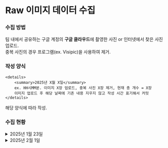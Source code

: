 # Raw 이미지 데이터 수집
### 수집 방법
팀 내에서 공유하는 구글 계정의 **구글 클라우드**에 촬영한 사진 or 인터넷에서 찾은 사진 업로드.<br>
중복 사진의 경우 프로그램(ex. Visipic)을 사용하여 제거.

### 작성 양식
    <details>
        <summary>2025년 X월 X일</summary> 
        ex. HH시MM분. 이미지 X장 업로드, 중복 사진 X장 제거, 현재 총 개수 = X장
        이미지 업로드 후 해당 날짜에 기존 내용 지우지 않고 작성 시간 표기해서 커밋
    </details>
해당 양식에 따라 작성.

### 수집 현황
<details>
    <summary>2025년 1월 23일</summary> 
    09시55분. 이미지 214장 업로드, 현재 총 개수 = 214장
</details>
<details>
    <summary>2025년 2월 1일</summary> 
    16시51분. 이미지 157장 업로드, 현재 총 개수 = 371장
</details>
